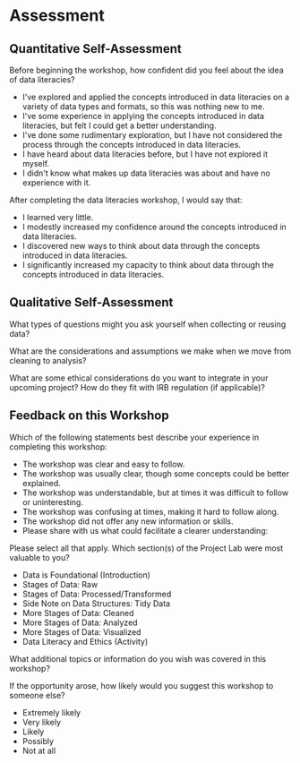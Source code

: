 # Assessment

## Quantitative Self-Assessment

Before beginning the workshop, how confident did you feel about the idea of data literacies?

- I've explored and applied the concepts introduced in data literacies on a variety of data types and formats, so this was nothing new to me.
- I've some experience in applying the concepts introduced in data literacies, but felt I could get a better understanding.
- I've done some rudimentary exploration, but I have not considered the process through the concepts introduced in data literacies.
- I have heard about data literacies before, but I have not explored it myself.
- I didn't know what makes up data literacies was about and have no experience with it.

After completing the data literacies workshop, I would say that:

- I learned very little.
- I modestly increased my confidence around the concepts introduced in data literacies.
- I discovered new ways to think about data through the concepts introduced in data literacies.
- I significantly increased my capacity to think about data through the concepts introduced in data literacies.

## Qualitative Self-Assessment

What types of questions might you ask yourself when collecting or reusing data?

What are the considerations and assumptions we make when we move from cleaning to analysis? 

What are some ethical considerations do you want to integrate in your upcoming project? How do they fit with IRB regulation (if applicable)?

## Feedback on this Workshop

Which of the following statements best describe your experience in completing this workshop: 

- The workshop was clear and easy to follow. 
- The workshop was usually clear, though some concepts could be better explained. 
- The workshop was understandable, but at times it was difficult to follow or uninteresting. 
- The workshop was confusing at times, making it hard to follow along. 
- The workshop did not offer any new information or skills. 
- Please share with us what could facilitate a clearer understanding:

Please select all that apply. Which section(s) of the Project Lab were most valuable to you? 

- Data is Foundational (Introduction)
- Stages of Data: Raw
- Stages of Data: Processed/Transformed
- Side Note on Data Structures: Tidy Data
- More Stages of Data: Cleaned
- More Stages of Data: Analyzed
- More Stages of Data: Visualized
- Data Literacy and Ethics (Activity)

What additional topics or information do you wish was covered in this workshop? 

If the opportunity arose, how likely would you suggest this workshop to someone else? 
- Extremely likely
- Very likely
- Likely
- Possibly
- Not at all